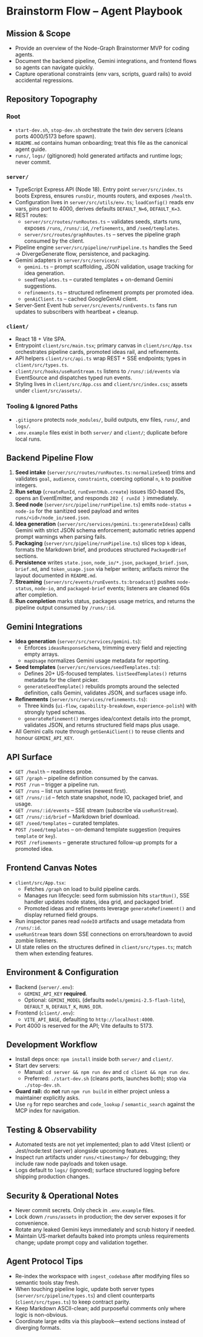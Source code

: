 # Brainstorm Flow – Agent Playbook

## Mission & Scope
- Provide an overview of the Node-Graph Brainstormer MVP for coding agents.
- Document the backend pipeline, Gemini integrations, and frontend flows so agents can navigate quickly.
- Capture operational constraints (env vars, scripts, guard rails) to avoid accidental regressions.

## Repository Topography
### Root
- `start-dev.sh`, `stop-dev.sh` orchestrate the twin dev servers (cleans ports 4000/5173 before spawn).
- `README.md` contains human onboarding; treat this file as the canonical agent guide.
- `runs/`, `logs/` (gitignored) hold generated artifacts and runtime logs; never commit.

### `server/`
- TypeScript Express API (Node 18). Entry point `server/src/index.ts` boots Express, ensures `runsDir`, mounts routers, and exposes `/health`.
- Configuration lives in `server/src/utils/env.ts`; `loadConfig()` reads env vars, pins port to 4000, derives defaults `DEFAULT_N=6`, `DEFAULT_K=3`.
- REST routes:
  * `server/src/routes/runRoutes.ts` – validates seeds, starts runs, exposes `/runs`, `/runs/:id`, `/refinements`, and `/seed/templates`.
  * `server/src/routes/graphRoutes.ts` – serves the pipeline graph consumed by the client.
- Pipeline engine `server/src/pipeline/runPipeline.ts` handles the Seed → DivergeGenerate flow, persistence, and packaging.
- Gemini adapters in `server/src/services/`:
  * `gemini.ts` – prompt scaffolding, JSON validation, usage tracking for idea generation.
  * `seedTemplates.ts` – curated templates + on-demand Gemini suggestions.
  * `refinements.ts` – structured refinement prompts per promoted idea.
  * `genAiClient.ts` – cached GoogleGenAI client.
- Server-Sent Event hub `server/src/events/runEvents.ts` fans run updates to subscribers with heartbeat + cleanup.

### `client/`
- React 18 + Vite SPA.
- Entrypoint `client/src/main.tsx`; primary canvas in `client/src/App.tsx` orchestrates pipeline cards, promoted ideas rail, and refinements.
- API helpers `client/src/api.ts` wrap REST + SSE endpoints; types in `client/src/types.ts`.
- `client/src/hooks/useRunStream.ts` listens to `/runs/:id/events` via EventSource and dispatches typed run events.
- Styling lives in `client/src/App.css` and `client/src/index.css`; assets under `client/src/assets/`.

### Tooling & Ignored Paths
- `.gitignore` protects `node_modules/`, build outputs, env files, `runs/`, and `logs/`.
- `.env.example` files exist in both `server/` and `client/`; duplicate before local runs.

## Backend Pipeline Flow
1. **Seed intake** (`server/src/routes/runRoutes.ts:normalizeSeed`) trims and validates `goal`, `audience`, `constraints`, coercing optional `n`, `k` to positive integers.
2. **Run setup** (`createRunId`, `runEventHub.create`) issues ISO-based IDs, opens an EventEmitter, and responds `202 { runId }` immediately.
3. **Seed node** (`server/src/pipeline/runPipeline.ts`) emits `node-status` + `node-io` for the sanitized seed payload and writes `runs/<id>/node_io/seed.json`.
4. **Idea generation** (`server/src/services/gemini.ts:generateIdeas`) calls Gemini with strict JSON schema enforcement; automatic retries append prompt warnings when parsing fails.
5. **Packaging** (`server/src/pipeline/runPipeline.ts`) slices top `k` ideas, formats the Markdown brief, and produces structured `PackagedBrief` sections.
6. **Persistence** writes `state.json`, `node_io/*.json`, `packaged_brief.json`, `brief.md`, and `token_usage.json` via helper writers; artifacts mirror the layout documented in `README.md`.
7. **Streaming** (`server/src/events/runEvents.ts:broadcast`) pushes `node-status`, `node-io`, and `packaged-brief` events; listeners are cleaned 60s after completion.
8. **Run completion** marks status, packages usage metrics, and returns the pipeline output consumed by `/runs/:id`.

## Gemini Integrations
- **Idea generation** (`server/src/services/gemini.ts`):
  * Enforces `ideasResponseSchema`, trimming every field and rejecting empty arrays.
  * `mapUsage` normalizes Gemini usage metadata for reporting.
- **Seed templates** (`server/src/services/seedTemplates.ts`):
  * Defines 20+ US-focused templates. `listSeedTemplates()` returns metadata for the client picker.
  * `generateSeedTemplate()` rebuilds prompts around the selected definition, calls Gemini, validates JSON, and surfaces usage info.
- **Refinements** (`server/src/services/refinements.ts`):
  * Three kinds (`ui-flow`, `capability-breakdown`, `experience-polish`) with strongly typed schemas.
  * `generateRefinement()` merges idea/context details into the prompt, validates JSON, and returns structured field maps plus usage.
- All Gemini calls route through `getGenAiClient()` to reuse clients and honour `GEMINI_API_KEY`.

## API Surface
- `GET /health` – readiness probe.
- `GET /graph` – pipeline definition consumed by the canvas.
- `POST /run` – trigger a pipeline run.
- `GET /runs` – list run summaries (newest first).
- `GET /runs/:id` – fetch state snapshot, node IO, packaged brief, and usage.
- `GET /runs/:id/events` – SSE stream (subscribe via `useRunStream`).
- `GET /runs/:id/brief` – Markdown brief download.
- `GET /seed/templates` – curated templates.
- `POST /seed/templates` – on-demand template suggestion (requires `template` or `key`).
- `POST /refinements` – generate structured follow-up prompts for a promoted idea.

## Frontend Canvas Notes
- `client/src/App.tsx`:
  * Fetches `/graph` on load to build pipeline cards.
  * Manages run lifecycle: seed form submission hits `startRun()`, SSE handler updates node states, idea grid, and packaged brief.
  * Promoted ideas and refinements leverage `generateRefinement()` and display returned field groups.
- Run inspector panes read `nodeIO` artifacts and usage metadata from `/runs/:id`.
- `useRunStream` tears down SSE connections on errors/teardown to avoid zombie listeners.
- UI state relies on the structures defined in `client/src/types.ts`; match them when extending features.

## Environment & Configuration
- Backend (`server/.env`):
  * `GEMINI_API_KEY` **required**.
  * Optional: `GEMINI_MODEL` (defaults `models/gemini-2.5-flash-lite`), `DEFAULT_N`, `DEFAULT_K`, `RUNS_DIR`.
- Frontend (`client/.env`):
  * `VITE_API_BASE`, defaulting to `http://localhost:4000`.
- Port 4000 is reserved for the API; Vite defaults to 5173.

## Development Workflow
- Install deps once: `npm install` inside both `server/` and `client/`.
- Start dev servers:
  * Manual: `cd server && npm run dev` and `cd client && npm run dev`.
  * Preferred: `./start-dev.sh` (cleans ports, launches both); stop via `./stop-dev.sh`.
- **Guard rail:** do **not** run `npm run build` in either project unless a maintainer explicitly asks.
- Use `rg` for repo searches and `code_lookup` / `semantic_search` against the MCP index for navigation.

## Testing & Observability
- Automated tests are not yet implemented; plan to add Vitest (client) or Jest/node:test (server) alongside upcoming features.
- Inspect run artifacts under `runs/<timestamp>/` for debugging; they include raw node payloads and token usage.
- Logs default to `logs/` (ignored); surface structured logging before shipping production changes.

## Security & Operational Notes
- Never commit secrets. Only check in `.env.example` files.
- Lock down `/runs/assets` in production; the dev server exposes it for convenience.
- Rotate any leaked Gemini keys immediately and scrub history if needed.
- Maintain US-market defaults baked into prompts unless requirements change; update prompt copy and validation together.

## Agent Protocol Tips
- Re-index the workspace with `ingest_codebase` after modifying files so semantic tools stay fresh.
- When touching pipeline logic, update both server types (`server/src/pipeline/types.ts`) and client counterparts (`client/src/types.ts`) to keep contract parity.
- Keep Markdown ASCII-clean; add purposeful comments only where logic is non-obvious.
- Coordinate large edits via this playbook—extend sections instead of diverging formats.
